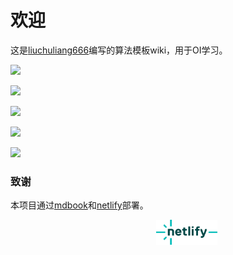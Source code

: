 # 欢迎

这是[liuchuliang666](https://www.luogu.com.cn/user/568434)编写的算法模板wiki，用于OI学习。

![](https://api.jerryz.com.cn/practice?id=568434)

![](https://api.jerryz.com.cn/about?id=568434)

![](https://api.jerryz.com.cn/shield?id=568434)

![](https://cdn.luogu.com.cn/upload/image_hosting/wun5080s.png)

![](https://cdn.luogu.com.cn/upload/image_hosting/8hr5bxir.png)

### 致谢

本项目通过[mdbook](https://github.com/rust-lang/mdBook)和[netlify](https://github.com/rust-lang/mdBook)部署。

<div align="center">
<a href="https://www.netlify.com/" target="_blank" style="margin-left: 60px;"><img style="height: 40px; " src="./netlify.png"></a>
</div>